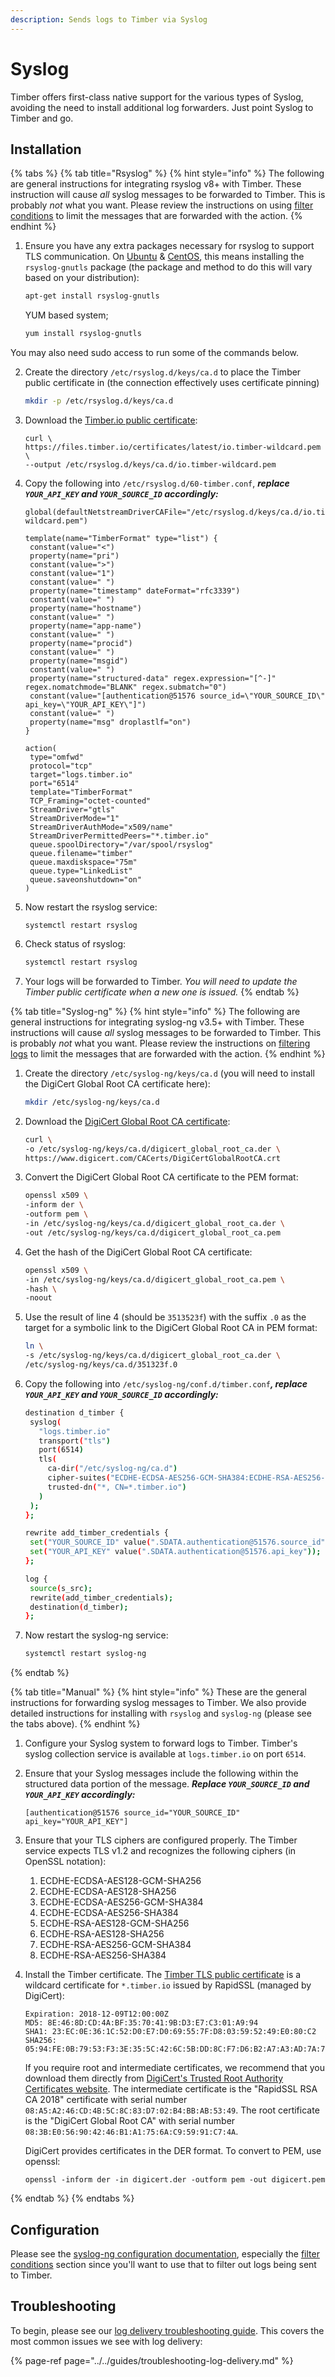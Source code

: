 ```yaml
---
description: Sends logs to Timber via Syslog
---
```


# Syslog

Timber offers first-class native support for the various types of Syslog, avoiding the need to install additional log forwarders. Just point Syslog to Timber and go.

## Installation

{% tabs %}
{% tab title="Rsyslog" %}
{% hint style="info" %}
The following are general instructions for integrating rsyslog v8+ with Timber. These instruction will cause _all_ syslog messages to be forwarded to Timber. This is probably _not_ what you want. Please review the instructions on using [filter conditions](https://www.rsyslog.com/doc/v8-stable/configuration/filters.html) to limit the messages that are forwarded with the action.
{% endhint %}

1. Ensure you have any extra packages necessary for rsyslog to support TLS communication. On [Ubuntu](https://www.ubuntu.com/) & [CentOS](https://www.centos.org/), this means installing the `rsyslog-gnutls` package \(the package and method to do this will vary based on your distribution\):  


   ```bash
   apt-get install rsyslog-gnutls
   ```
   YUM based system; 
   
   ```bash
   yum install rsyslog-gnutls
   ```
   
You may also need sudo access to run some of the commands below.

2. Create the directory `/etc/rsyslog.d/keys/ca.d` to place the Timber public certificate in \(the connection effectively uses certificate pinning\)  


   ```bash
   mkdir -p /etc/rsyslog.d/keys/ca.d
   ```

3. Download the [Timber.io public certificate](https://files.timber.io/certificates/latest/io.timber-wildcard.pem):



   ```text
   curl \
   https://files.timber.io/certificates/latest/io.timber-wildcard.pem \
   --output /etc/rsyslog.d/keys/ca.d/io.timber-wildcard.pem
   ```

4. Copy the following into `/etc/rsyslog.d/60-timber.conf`, _**replace `YOUR_API_KEY` and `YOUR_SOURCE_ID` accordingly:**_



   ```text
   global(defaultNetstreamDriverCAFile="/etc/rsyslog.d/keys/ca.d/io.timber-wildcard.pem")

   template(name="TimberFormat" type="list") {
    constant(value="<")
    property(name="pri")
    constant(value=">")
    constant(value="1")
    constant(value=" ")
    property(name="timestamp" dateFormat="rfc3339")
    constant(value=" ")
    property(name="hostname")
    constant(value=" ")
    property(name="app-name")
    constant(value=" ")
    property(name="procid")
    constant(value=" ")
    property(name="msgid")
    constant(value=" ")
    property(name="structured-data" regex.expression="[^-]" regex.nomatchmode="BLANK" regex.submatch="0")
    constant(value="[authentication@51576 source_id=\"YOUR_SOURCE_ID\" api_key=\"YOUR_API_KEY\"]")
    constant(value=" ")
    property(name="msg" droplastlf="on")
   }

   action(
    type="omfwd"
    protocol="tcp"
    target="logs.timber.io"
    port="6514"
    template="TimberFormat"
    TCP_Framing="octet-counted"
    StreamDriver="gtls"
    StreamDriverMode="1"
    StreamDriverAuthMode="x509/name"
    StreamDriverPermittedPeers="*.timber.io"
    queue.spoolDirectory="/var/spool/rsyslog"
    queue.filename="timber"
    queue.maxdiskspace="75m"
    queue.type="LinkedList"
    queue.saveonshutdown="on"
   )
   ```

5. Now restart the rsyslog service:  


   ```text
   systemctl restart rsyslog
   ```

6. Check status of rsyslog:
    
    
    ``` bash 
    systemctl restart rsyslog
    ```   
    
7. Your logs will be forwarded to Timber. _You will need to update the Timber public certificate when a new one is issued._
{% endtab %}

{% tab title="Syslog-ng" %}
{% hint style="info" %}
The following are general instructions for integrating syslog-ng v3.5+ with Timber. These instructions will cause _all_ syslog messages to be forwarded to Timber. This is probably _not_ what you want. Please review the instructions on [filtering logs](https://www.syslog-ng.com/technical-documents/doc/syslog-ng-open-source-edition/3.16/administration-guide/47#TOPIC-956564) to limit the messages that are forwarded with the action.
{% endhint %}

1. Create the directory `/etc/syslog-ng/keys/ca.d` \(you will need to install the DigiCert Global Root CA certificate here\):  


   ```bash
   mkdir /etc/syslog-ng/keys/ca.d
   ```

2. Download the [DigiCert Global Root CA certificate](https://www.digicert.com/CACerts/DigiCertGlobalRootCA.crt):  


   ```bash
   curl \
   -o /etc/syslog-ng/keys/ca.d/digicert_global_root_ca.der \
   https://www.digicert.com/CACerts/DigiCertGlobalRootCA.crt
   ```

3. Convert the DigiCert Global Root CA certificate to the PEM format:  


   ```bash
   openssl x509 \
   -inform der \
   -outform pem \
   -in /etc/syslog-ng/keys/ca.d/digicert_global_root_ca.der \
   -out /etc/syslog-ng/keys/ca.d/digicert_global_root_ca.pem
   ```

4. Get the hash of the DigiCert Global Root CA certificate:  


   ```bash
   openssl x509 \
   -in /etc/syslog-ng/keys/ca.d/digicert_global_root_ca.pem \
   -hash \
   -noout
   ```

5. Use the result of line 4 \(should be `3513523f`\) with the suffix `.0` as the target for a symbolic link to the DigiCert Global Root CA in PEM format:  


   ```bash
   ln \
   -s /etc/syslog-ng/keys/ca.d/digicert_global_root_ca.der \
   /etc/syslog-ng/keys/ca.d/351323f.0
   ```

6. Copy the following into `/etc/syslog-ng/conf.d/timber.conf`_**, replace `YOUR_API_KEY` and `YOUR_SOURCE_ID` accordingly:**_



   ```bash
   destination d_timber {
    syslog(
      "logs.timber.io"
      transport("tls")
      port(6514)
      tls(
        ca-dir("/etc/syslog-ng/ca.d")
        cipher-suites("ECDHE-ECDSA-AES256-GCM-SHA384:ECDHE-RSA-AES256-GCM-SHA384:ECDHE-ECDSA-CHACHA20-POLY1305:ECDHE-RSA-CHACHA20-POLY1305:ECDHE-ECDSA-AES128-GCM-SHA256:ECDHE-RSA-AES128-GCM-SHA256:ECDHE-ECDSA-AES256-SHA384:ECDHE-RSA-AES256-SHA384:ECDHE-ECDSA-AES128-SHA256:ECDHE-RSA-AES128-SHA256")
        trusted-dn("*, CN=*.timber.io")
      )
    );
   };

   rewrite add_timber_credentials {
    set("YOUR_SOURCE_ID" value(".SDATA.authentication@51576.source_id"));
    set("YOUR_API_KEY" value(".SDATA.authentication@51576.api_key"));
   };

   log {
    source(s_src);
    rewrite(add_timber_credentials);
    destination(d_timber);
   };
   ```

7. Now restart the syslog-ng service:  


   ```bash
   systemctl restart syslog-ng
   ```
    
{% endtab %}

{% tab title="Manual" %}
{% hint style="info" %}
These are the general instructions for forwarding syslog messages to Timber. We also provide detailed instructions for installing with `rsyslog` and `syslog-ng` \(please see the tabs above\).
{% endhint %}

1. Configure your Syslog system to forward logs to Timber. Timber's syslog collection service is available at `logs.timber.io` on port `6514`.
2. Ensure that your Syslog messages include the following within the structured data portion of the message. _**Replace `YOUR_SOURCE_ID` and `YOUR_API_KEY` accordingly:**_



   ```text
   [authentication@51576 source_id="YOUR_SOURCE_ID" api_key="YOUR_API_KEY"]
   ```

3. Ensure that your TLS ciphers are configured properly. The Timber service expects TLS v1.2 and recognizes the following ciphers \(in OpenSSL notation\): 
   1. ECDHE-ECDSA-AES128-GCM-SHA256
   2. ECDHE-ECDSA-AES128-SHA256
   3. ECDHE-ECDSA-AES256-GCM-SHA384
   4. ECDHE-ECDSA-AES256-SHA384
   5. ECDHE-RSA-AES128-GCM-SHA256
   6. ECDHE-RSA-AES128-SHA256
   7. ECDHE-RSA-AES256-GCM-SHA384
   8. ECDHE-RSA-AES256-SHA384 
4. Install the Timber certificate. The [Timber TLS public certificate](https://files.timber.io/certificates/latest/io.timber-wildcard.pem) is a wildcard certificate for `*.timber.io` issued by RapidSSL \(managed by DigiCert\):  


   ```text
   Expiration: 2018-12-09T12:00:00Z
   MD5: 8E:46:8D:CD:4A:BF:35:70:41:9B:D3:E7:C3:01:A9:94
   SHA1: 23:EC:0E:36:1C:52:D0:E7:D0:69:55:7F:D8:03:59:52:49:E0:80:C2
   SHA256: 05:94:FE:0B:79:53:F3:3E:35:5C:42:6C:5B:DD:8C:F7:D6:B2:A7:A3:AD:7A:7B:AD:CF:B2:1E:F3:D5:1B:78:E4
   ```

   If you require root and intermediate certificates, we recommend that you download them directly from [DigiCert's Trusted Root Authority Certificates website](https://www.digicert.com/digicert-root-certificates.htm). The intermediate certificate is the "RapidSSL RSA CA 2018" certificate with serial number `08:A5:A2:46:CD:4B:5C:8C:83:D7:02:B4:BB:AB:53:49`. The root certificate is the "DigiCert Global Root CA" with serial number `08:3B:E0:56:90:42:46:B1:A1:75:6A:C9:59:91:C7:4A`.

   DigiCert provides certificates in the DER format. To convert to PEM, use openssl:  


   ```text
   openssl -inform der -in digicert.der -outform pem -out digicert.pem
   ```
{% endtab %}
{% endtabs %}

## Configuration

Please see the [syslog-ng configuration documentation](https://www.syslog-ng.com/technical-documents/doc/syslog-ng-open-source-edition/3.16/administration-guide), especially the [filter conditions](https://www.syslog-ng.com/technical-documents/doc/syslog-ng-open-source-edition/3.16/administration-guide/47#TOPIC-956564) section since you'll want to use that to filter out logs being sent to Timber.

## Troubleshooting

To begin, please see our [log delivery troubleshooting guide](../../guides/troubleshooting-log-delivery.md). This covers the most common issues we see with log delivery:

{% page-ref page="../../guides/troubleshooting-log-delivery.md" %}

